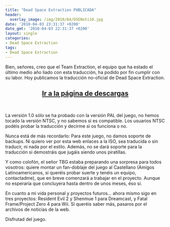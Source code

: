 ```yaml
---
title: "Dead Space Extraction PUBLICADA"
header:
  overlay_image: /img/2010/04/DSENoti10.jpg
date: '2010-04-03 23:31:37 +0200'
date_gmt: '2010-04-03 22:31:37 +0200'
layout: single
categories:
- Dead Space Extraction
tags:
- Dead Space Extraction
---
```

Bien, señores, creo que el Team Extraction, el equipo que ha estado el último 
medio año liado con esta traducción, ha podido por fin cumplir con su labor. 
Hoy publicamos la traducción no-oficial de Dead Space Extraction.

<h2 style="text-align: center;"><strong><a href="http://tiovictor.romhackhispano.org/dead-space-extraction/">Ir a la página de descargas</a></strong></h2><br />

La versión 1.0 sólo se ha probado con la versión PAL del juego, no hemos tocado 
la versión NTSC, y no sabemos si es compatible. Los usuarios NTSC podéis probar 
la traducción y decirme si os funciona o no.

Nunca está de más recordarlo: Para este juego, no damos soporte de backups. Ni 
quiero ver por esta web enlaces a la ISO, sea traducida o sin traducir, ni nada 
por el estilo. Además, no se dará soporte para la traducción si demostráis que 
jugáis siendo unos piratillas.

Y como colofón, el señor TBG estaba preparando una sorpresa para todos vosotros: 
quiere montar un fan-doblaje del juego al Castellano (Amigos Latinoamericanos, si 
queréis probar suerte y tenéis un equipo, contactadme), que en breve comenzará a 
trabajar en el proyecto. Aunque no esperaría que concluyera hasta dentro de unos 
meses, éso sí.

En cuanto a mi vida personal y proyectos futuros... ahora mismo sigo en tres 
proyectos: Resident Evil 2 y Shenmue 1 para Dreamcast, y Fatal Frame/Project Zero 4 
para Wii. Si queréis saber más, pasaros por el archivos de noticias de la web.

Disfrutad del juego.
